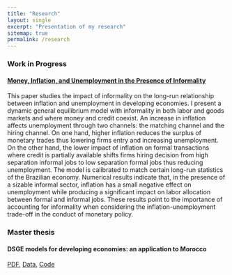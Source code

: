 ```yaml
---
title: "Research"
layout: single
excerpt: "Presentation of my research"
sitemap: true
permalink: /research
---
```


### Work in Progress

#### [Money, Inflation, and Unemployment in the Presence of Informality](https://ideas.repec.org/p/zur/econwp/248.html)

This paper studies the impact of informality on the long-run relationship between inflation and unemployment in developing economies. I present a dynamic general equilibrium model with informality in both labor and goods markets and where money and credit coexist. An increase in inflation affects unemployment through two channels: the matching channel and the hiring channel. On one hand, higher inflation reduces the surplus of monetary trades thus lowering firms entry and increasing unemployment. On the other hand, the lower impact of inflation on formal transactions where credit is partially available shifts firms hiring decision from high separation informal jobs to low separation formal jobs thus reducing unemployment. The model is calibrated to match certain long-run statistics of the Brazilian economy. Numerical results indicate that, in the presence of a sizable informal sector, inflation has a small negative effect on unemployment while producing a significant impact on labor allocation between formal and informal jobs. These results point to the importance of accounting for informality when considering the inflation-unemployment trade-off in the conduct of monetary policy.


### Master thesis

#### DSGE models for developing economies: an application to Morocco

[PDF](https://www.dropbox.com/s/klqaj4afa9baasv/Master_thesis-DSGE_developing_econ-Final.pdf?raw=1), [Data](https://www.dropbox.com/s/2mhl84sn19235jy/NK_SOE_Data.xlsx?raw=1), [Code](https://www.dropbox.com/s/18t7ds2vi5z04hf/Code.7z?raw=1)
